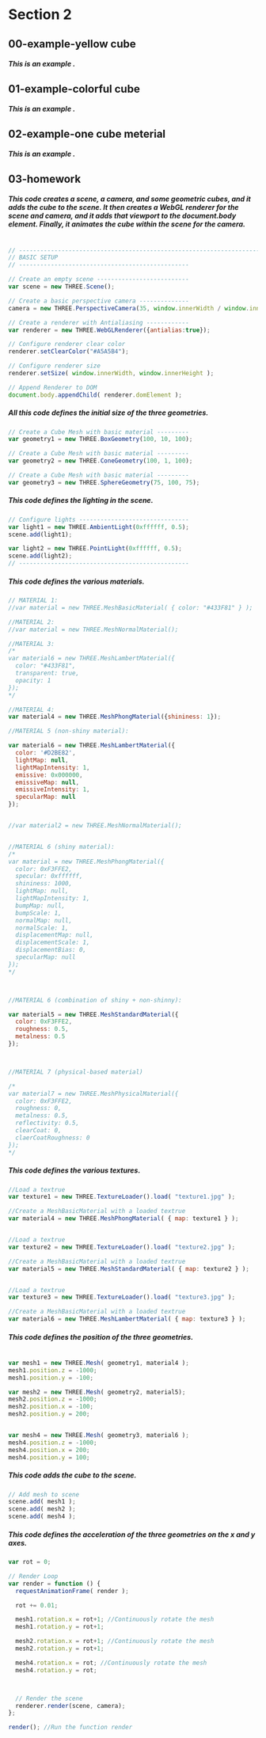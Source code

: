 # Section 2

## 00-example-yellow cube
##### This is an example .


## 01-example-colorful cube
##### This is an example .


## 02-example-one cube meterial
##### This is an example .


## 03-homework
##### This code creates a scene, a camera, and some geometric cubes, and it adds the cube to the scene. It then creates a WebGL renderer for the scene and camera, and it adds that viewport to the document.body element. Finally, it animates the cube within the scene for the camera.
```javascript

// -----------------------------------------------------------------------------
// BASIC SETUP
// ------------------------------------------------

// Create an empty scene --------------------------
var scene = new THREE.Scene();

// Create a basic perspective camera --------------
camera = new THREE.PerspectiveCamera(35, window.innerWidth / window.innerHeight, 300, 10000 );

// Create a renderer with Antialiasing ------------
var renderer = new THREE.WebGLRenderer({antialias:true});

// Configure renderer clear color
renderer.setClearColor("#A5A5B4");

// Configure renderer size
renderer.setSize( window.innerWidth, window.innerHeight );

// Append Renderer to DOM
document.body.appendChild( renderer.domElement );


```
##### All this code defines the initial size of the three geometries.
```javascript
// Create a Cube Mesh with basic material ---------
var geometry1 = new THREE.BoxGeometry(100, 10, 100);

// Create a Cube Mesh with basic material ---------
var geometry2 = new THREE.ConeGeometry(100, 1, 100);

// Create a Cube Mesh with basic material ---------
var geometry3 = new THREE.SphereGeometry(75, 100, 75);


```
##### This code defines the lighting in the scene.

```javascript
// Configure lights -------------------------------
var light1 = new THREE.AmbientLight(0xffffff, 0.5);
scene.add(light1);

var light2 = new THREE.PointLight(0xffffff, 0.5);
scene.add(light2);
// ------------------------------------------------

```

##### This code defines the various materials.

```javascript
// MATERIAL 1:
//var material = new THREE.MeshBasicMaterial( { color: "#433F81" } );

//MATERIAL 2:
//var material = new THREE.MeshNormalMaterial();

//MATERIAL 3:
/*
var material6 = new THREE.MeshLambertMaterial({
  color: "#433F81",
  transparent: true,
  opacity: 1
});
*/

//MATERIAL 4:
var material4 = new THREE.MeshPhongMaterial({shininess: 1});

//MATERIAL 5 (non-shiny material):

var material6 = new THREE.MeshLambertMaterial({
  color: '#D2BE82',
  lightMap: null,
  lightMapIntensity: 1,
  emissive: 0x000000,
  emissiveMap: null,
  emissiveIntensity: 1,
  specularMap: null
});


//var material2 = new THREE.MeshNormalMaterial();


//MATERIAL 6 (shiny material):
/*
var material = new THREE.MeshPhongMaterial({
  color: 0xF3FFE2,
  specular: 0xffffff,
  shininess: 1000,
  lightMap: null,
  lightMapIntensity: 1,
  bumpMap: null,
  bumpScale: 1,
  normalMap: null,
  normalScale: 1,
  displacementMap: null,
  displacementScale: 1,
  displacementBias: 0,
  specularMap: null
});
*/



//MATERIAL 6 (combination of shiny + non-shinny):

var material5 = new THREE.MeshStandardMaterial({
  color: 0xF3FFE2,
  roughness: 0.5,
  metalness: 0.5
});



//MATERIAL 7 (physical-based material)

/*
var material7 = new THREE.MeshPhysicalMaterial({
  color: 0xF3FFE2,
  roughness: 0,
  metalness: 0.5,
  reflectivity: 0.5,
  clearCoat: 0,
  claerCoatRoughness: 0
});
*/
```
##### This code defines the various textures.

```javascript
//Load a textrue
var texture1 = new THREE.TextureLoader().load( "texture1.jpg" );

//Create a MeshBasicMaterial with a loaded textrue
var material4 = new THREE.MeshPhongMaterial( { map: texture1 } );


//Load a textrue
var texture2 = new THREE.TextureLoader().load( "texture2.jpg" );

//Create a MeshBasicMaterial with a loaded textrue
var material5 = new THREE.MeshStandardMaterial( { map: texture2 } );


//Load a textrue
var texture3 = new THREE.TextureLoader().load( "texture3.jpg" );

//Create a MeshBasicMaterial with a loaded textrue
var material6 = new THREE.MeshLambertMaterial( { map: texture3 } );
```
##### This code defines the position of the three geometries.

```javascript

var mesh1 = new THREE.Mesh( geometry1, material4 );
mesh1.position.z = -1000;
mesh1.position.y = -100;

var mesh2 = new THREE.Mesh( geometry2, material5);
mesh2.position.z = -1000;
mesh2.position.x = -100;
mesh2.position.y = 200;


var mesh4 = new THREE.Mesh( geometry3, material6 );
mesh4.position.z = -1000;
mesh4.position.x = 200;
mesh4.position.y = 100;

```
##### This code adds the cube to the scene.

```javascript
// Add mesh to scene
scene.add( mesh1 );
scene.add( mesh2 );
scene.add( mesh4 );

```

##### This code defines the acceleration of the three geometries on the x and y axes.
```javascript
var rot = 0;

// Render Loop
var render = function () {
  requestAnimationFrame( render );

  rot += 0.01;

  mesh1.rotation.x = rot+1; //Continuously rotate the mesh
  mesh1.rotation.y = rot+1;

  mesh2.rotation.x = rot+1; //Continuously rotate the mesh
  mesh2.rotation.y = rot+1;

  mesh4.rotation.x = rot; //Continuously rotate the mesh
  mesh4.rotation.y = rot;



  // Render the scene
  renderer.render(scene, camera);
};

render(); //Run the function render

```
